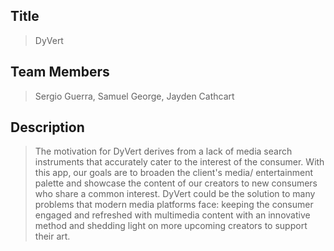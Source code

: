 ## Title
>DyVert

## Team Members
>Sergio Guerra, Samuel George, Jayden Cathcart

## Description 
>The motivation for DyVert derives from a lack of media search instruments that accurately cater to the interest of the consumer. With this app, our goals are to broaden the client's media/ entertainment palette and showcase the content of our creators to new consumers who share a common interest. DyVert could be the solution to many problems that modern media platforms face: keeping the consumer engaged and refreshed with multimedia content with an innovative method and shedding light on more upcoming creators to support their art.

